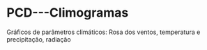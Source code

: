 # PCD---Climogramas
Gráficos de parâmetros climáticos: Rosa dos ventos, temperatura e precipitação, radiação
